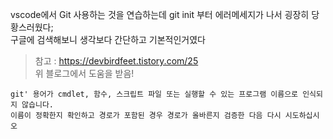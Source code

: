 vscode에서 Git 사용하는 것을 연습하는데 git init 부터 에러메세지가 나서 굉장히 당황스러웠다;   
구글에 검색해보니 생각보다 간단하고 기본적인거였다

> 참고 : https://devbirdfeet.tistory.com/25   
위 블로그에서 도움을 받음!

```
git' 용어가 cmdlet, 함수, 스크립트 파일 또는 실행할 수 있는 프로그램 이름으로 인식되지 않습니다.    
이름이 정확한지 확인하고 경로가 포함된 경우 경로가 올바른지 검증한 다음 다시 시도하십시오
```
